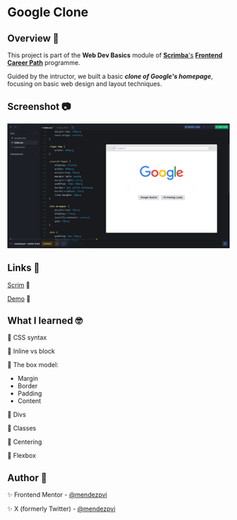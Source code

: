 # Google Clone

## Overview 📝

This project is part of the **Web Dev Basics** module of [**Scrimba**'s](https://v2.scrimba.com/home) [**Frontend Career Path**](https://v2.scrimba.com/the-frontend-developer-career-path-c0j) programme.

Guided by the intructor, we built a basic ***clone of Google's homepage***, focusing on basic web design and layout techniques.

## Screenshot 📷

![Google Clone](./google-clone.png)

## Links 🔗

[Scrim](https://v2.scrimba.com/s015itui0i) 👀

[Demo](https://mendezpvi.github.io/fcp-google-clone/) 👀

## What I learned 🤓

🔲 CSS syntax

🔲 Inline vs block

🔲 The box model:
+ Margin
+ Border
+ Padding
+ Content

🔲 Divs

🔲 Classes

🔲 Centering

🔲 Flexbox


## Author 🔰

✨ Frontend Mentor - [@mendezpvi](https://www.frontendmentor.io/profile/mendezpvi)

✨ X (formerly Twitter) - [@mendezpvi](https://x.com/mendezpvi)